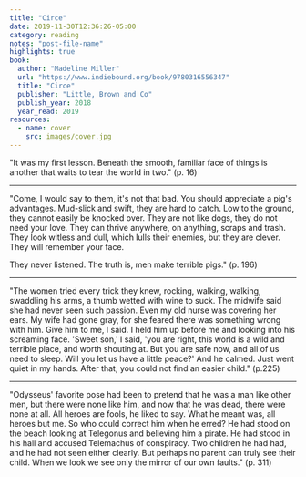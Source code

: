 ```yaml
---
title: "Circe"
date: 2019-11-30T12:36:26-05:00
category: reading
notes: "post-file-name"
highlights: true
book:
  author: "Madeline Miller"
  url: "https://www.indiebound.org/book/9780316556347"
  title: "Circe"
  publisher: "Little, Brown and Co"
  publish_year: 2018
  year_read: 2019
resources:
  - name: cover
    src: images/cover.jpg
---
```



"It was my first lesson. Beneath the smooth, familiar face of things is another that waits to tear the world in two." (p. 16)

----

"Come, I would say to them, it's not that bad. You should appreciate a pig's advantages. Mud-slick and swift, they are hard to catch. Low to the ground, they cannot easily be knocked over. They are not like dogs, they do not need your love. They can thrive anywhere, on anything, scraps and trash. They look witless and dull, which lulls their enemies, but they are clever. They will remember your face.

They never listened. The truth is, men make terrible pigs." (p. 196)

----

"The women tried every trick they knew, rocking, walking, walking, swaddling his arms, a thumb wetted with wine to suck. The midwife said she had never seen such passion. Even my old nurse was covering her ears. My wife had gone gray, for she feared there was something wrong with him. Give him to me, I said. I held him up before me and looking into his screaming face. 'Sweet son,' I said, 'you are right, this world is a wild and terrible place, and worth shouting at. But you are safe now, and all of us need to sleep. Will you let us have a little peace?' And he calmed. Just went quiet in my hands. After that, you could not find an easier child." (p.225)

---

"Odysseus' favorite pose had been to pretend that he was a man like other men, but there were none like him, and now that he was dead, there were none at all. All heroes are fools, he liked to say. What he meant was, all heroes but me. So who could correct him when he erred? He had stood on the beach looking at Telegonus and believing him a pirate. He had stood in his hall and accused Telemachus of conspiracy. Two children he had had, and he had not seen either clearly. But perhaps no parent can truly see their child. When we look we see only the mirror of our own faults." (p. 311)
